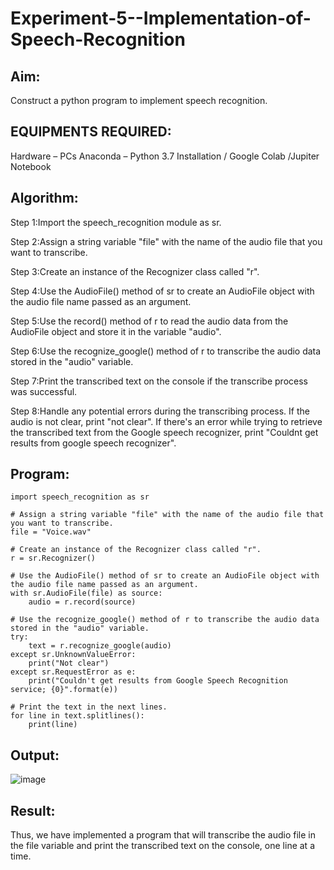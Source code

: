 # Experiment-5--Implementation-of-Speech-Recognition

## Aim:
 Construct a python program to implement speech recognition.
## EQUIPMENTS REQUIRED:
Hardware – PCs
Anaconda – Python 3.7 Installation / Google Colab /Jupiter Notebook
## Algorithm:
Step 1:Import the speech_recognition module as sr.<br>

Step 2:Assign a string variable "file" with the name of the audio file that you want to transcribe.<br>

Step 3:Create an instance of the Recognizer class called "r".<br>

Step 4:Use the AudioFile() method of sr to create an AudioFile object with the audio file name passed as an argument.<br>

Step 5:Use the record() method of r to read the audio data from the AudioFile object and store it in the variable "audio".<br>

Step 6:Use the recognize_google() method of r to transcribe the audio data stored in the "audio" variable.<br>

Step 7:Print the transcribed text on the console if the transcribe process was successful.<br>

Step 8:Handle any potential errors during the transcribing process. If the audio is not clear, print "not clear". If there's an error while trying to retrieve the transcribed text from the Google speech recognizer, print "Couldnt get results from google speech recognizer".<br>

## Program:
```python3
import speech_recognition as sr

# Assign a string variable "file" with the name of the audio file that you want to transcribe.
file = "Voice.wav"

# Create an instance of the Recognizer class called "r".
r = sr.Recognizer()

# Use the AudioFile() method of sr to create an AudioFile object with the audio file name passed as an argument.
with sr.AudioFile(file) as source:
    audio = r.record(source)

# Use the recognize_google() method of r to transcribe the audio data stored in the "audio" variable.
try:
    text = r.recognize_google(audio)
except sr.UnknownValueError:
    print("Not clear")
except sr.RequestError as e:
    print("Couldn't get results from Google Speech Recognition service; {0}".format(e))

# Print the text in the next lines.
for line in text.splitlines():
    print(line)
```
## Output:
![image](https://github.com/Kayalvizhi02/Experiment-5--Implementation-of-Speech-Recognition/assets/75413726/c003589c-0874-47f5-bc6c-6370987c3107)

## Result:
Thus, we have implemented a program that will transcribe the audio file in the file variable and print the transcribed text on the console, one line at a time.
